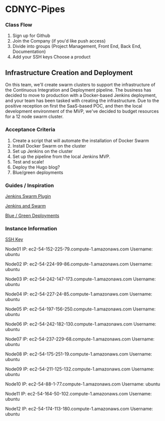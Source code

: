 # CDNYC-Pipes


### Class Flow

1. Sign up for Github
1. Join the Company (if you'd like push access)
1. Divide into groups (Project Management, Front End, Back End, Documentation)
1. Add your SSH keys Choose a product

## Infrastructure Creation and Deployment

On this team, we'll create swarm clusters to support the infrastructure of the Continuous Integration and Deployment pipeline. The business has decided to move to production with a Docker-based Jenkins deployment, and your team has been tasked with creating the infrastructure. Due to the positive reception on first the SaaS-based POC, and then the local development environment of the MVP, we've decided to budget resources for a 12 node swarm cluster. 

### Acceptance Criteria

1. Create a script that will automate the installation of Docker Swarm
1. Install Docker Swarm on the cluster
1. Set up Jenkins on the cluster
1. Set up the pipeline from the local Jenkins MVP.
1. Test and scale!
1. Deploy the Hugo blog?
1. Blue/green deployments

### Guides / Inspiration

[Jenkins Swarm Plugin](https://wiki.jenkins-ci.org/display/JENKINS/Swarm+Plugin)

[Jenkins and Swarm](http://blog.hypriot.com/post/setting-up-100-nodes-jenkins-cluster-with-docker-swarm-in-less-than-10-minutes/)

[Blue / Green Deployments](https://technologyconversations.com/2015/12/08/blue-green-deployment-to-docker-swarm-with-jenkins-workflow-plugin/)

### Instance Information

[SSH Key](https://www.dropbox.com/sh/wi8sl68zhg214i1/AAA_nhvKmCjLy0Y4EyM8ndNta?dl=0)

Node01
IP: ec2-54-152-225-79.compute-1.amazonaws.com
Username: ubuntu

Node02
IP: ec2-54-224-99-86.compute-1.amazonaws.com
Username: ubuntu

Node03
IP: ec2-54-242-147-173.compute-1.amazonaws.com
Username: ubuntu

Node04
IP: ec2-54-227-24-85.compute-1.amazonaws.com
Username: ubuntu

Node05
IP: ec2-54-197-156-250.compute-1.amazonaws.com
Username: ubuntu

Node06
IP: ec2-54-242-182-130.compute-1.amazonaws.com
Username: ubuntu

Node07
IP: ec2-54-237-229-68.compute-1.amazonaws.com
Username: ubuntu

Node08
IP: ec2-54-175-251-19.compute-1.amazonaws.com
Username: ubuntu

Node09
IP: ec2-54-211-125-132.compute-1.amazonaws.com
Username: ubuntu

Node10
IP: ec2-54-88-1-77.compute-1.amazonaws.com
Username: ubuntu

Node11
IP: ec2-54-164-50-102.compute-1.amazonaws.com
Username: ubuntu

Node12
IP: ec2-54-174-113-180.compute-1.amazonaws.com
Username: ubuntu

